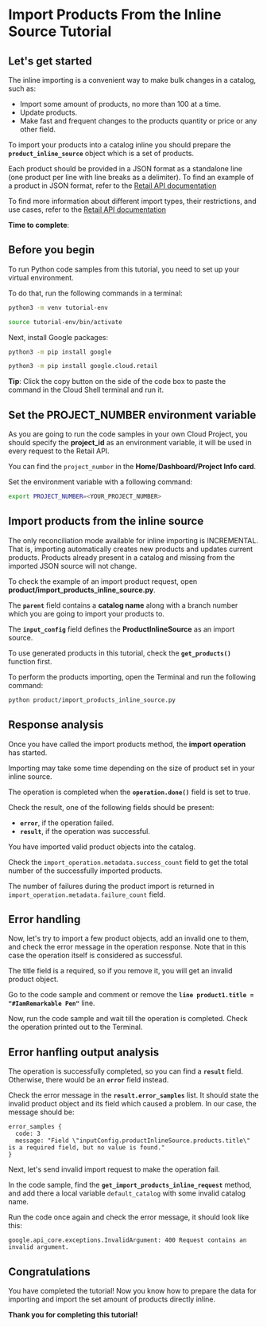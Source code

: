 # **Import Products From the Inline Source Tutorial**

## Let's get started

The inline importing is a convenient way to make bulk changes in a catalog, such as:

- Import some amount of products, no more than 100 at a time.
- Update products.
- Make fast and frequent changes to the products quantity or price or any other field.

To import your products into a catalog inline you should prepare the **```product_inline_source```** object which is a set
of products. 

Each product should be provided in a JSON format as a standalone line (one product per line with line breaks as a
delimiter). To find an example of a product in JSON format, refer to
the [Retail API documentation](https://cloud.google.com/retail/docs/upload-catalog#json-format)

To find more information about different import types, their restrictions, and use cases, refer to the [Retail API documentation](https://cloud.google.com/retail/docs/upload-catalog#considerations)

**Time to complete**: 
<walkthrough-tutorial-duration duration="3.0"></walkthrough-tutorial-duration>

## Before you begin

To run Python code samples from this tutorial, you need to set up your virtual environment.

To do that, run the following commands in a terminal:

```bash
python3 -m venv tutorial-env
```

```bash
source tutorial-env/bin/activate
```

Next, install Google packages:

```bash
python3 -m pip install google
```

```bash
python3 -m pip install google.cloud.retail
```

**Tip**: Click the copy button on the side of the code box to paste the command in the Cloud Shell terminal and
run it.

## Set the PROJECT_NUMBER environment variable

As you are going to run the code samples in your own Cloud Project, you should specify the **project_id** as an environment variable, it will be used in every request to the Retail API.

You can find the ```project_number``` in the **Home/Dashboard/Project Info card**.

Set the environment variable with a following command:
```bash
export PROJECT_NUMBER=<YOUR_PROJECT_NUMBER>
```

## Import products from the inline source

The only reconciliation mode available for inline importing is INCREMENTAL. That is, importing automatically creates new products and updates current products. Products already present in a catalog and missing from the imported JSON source will not change.

To check the example of an import product request, open **product/import_products_inline_source.py**.

The **```parent```** field contains a **catalog name** along with a branch number which you are going to import your
products to.

The **```input_config```** field defines the **ProductInlineSource** as an import source.

To use generated products in this tutorial, check the **```get_products()```** function first.

To perform the products importing, open the Terminal and run the following command:

```bash
python product/import_products_inline_source.py
```

## Response analysis

Once you have called the import products method, the **import operation** has started.

Importing may take some time depending on the size of product set in your inline source.

The operation is completed when the **```operation.done()```** field is set to true.

Check the result, one of the following fields should be present:
 - **```error```**, if the operation failed.
 - **```result```**, if the operation was successful.

You have imported valid product objects into the catalog.

Check the ```import_operation.metadata.success_count``` field to get the total number of the successfully imported products.

The number of failures during the product import is returned in ```import_operation.metadata.failure_count``` field.

## Error handling

Now, let's try to import a few product objects, add an invalid one to them, and check the error message in the operation response. Note that in this case the operation itself is considered as successful.

The title field is a required, so if you remove it, you will get an invalid product object.

Go to the code sample and comment or remove the **```line product1.title = "#IamRemarkable Pen"```** line.

Now, run the code sample and wait till the operation is completed. Check the operation printed out to the Terminal.

## Error hanfling output analysis

The operation is successfully completed, so you can find a **```result```** field. Otherwise, there would be an **```error```** field instead.

Check the error message in the **```result.error_samples```** list. It should state the invalid product object and its field which caused a problem. In our case, the message should be:

```
error_samples {
  code: 3
  message: "Field \"inputConfig.productInlineSource.products.title\" is a required field, but no value is found."
}
```

Next, let's send invalid import request to make the operation fail. 

In the code sample, find the **```get_import_products_inline_request```**  method, and add there a local variable ```default_catalog``` with some invalid catalog name.

Run the code once again and check the error message, it should look like this:

```
google.api_core.exceptions.InvalidArgument: 400 Request contains an invalid argument.
```

## Congratulations

<walkthrough-conclusion-trophy></walkthrough-conclusion-trophy>

You have completed the tutorial! Now you know how to prepare the data for importing and import the set amount of
products directly inline.

**Thank you for completing this tutorial!**
